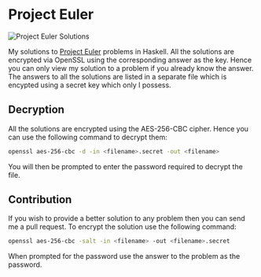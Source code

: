 # Project Euler #

![Project Euler Solutions](http://projecteuler.net/profile/aaditmshah.png#54 "Project Euler Solutions")

My solutions to [Project Euler](http://projecteuler.net/) problems in Haskell. All the solutions are encrypted via OpenSSL using the corresponding answer as the key. Hence you can only view my solution to a problem if you already know the answer. The answers to all the solutions are listed in a separate file which is encypted using a secret key which only I possess.

## Decryption ##

All the solutions are encrypted using the AES-256-CBC cipher. Hence you can use the following command to decrypt them:

```bash
openssl aes-256-cbc -d -in <filename>.secret -out <filename>
```

You will then be prompted to enter the password required to decrypt the file.

## Contribution ##

If you wish to provide a better solution to any problem then you can send me a pull request. To encrypt the solution use the following command:

```bash
openssl aes-256-cbc -salt -in <filename> -out <filename>.secret
```

When prompted for the password use the answer to the problem as the password.